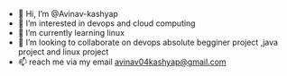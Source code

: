 - 👋 Hi, I’m @Avinav-kashyap
- 👀 I’m interested in devops and cloud computing
- 🌱 I’m currently learning linux
- 💞️ I’m looking to collaborate on devops absolute begginer project ,java project and linux project
- 📫 reach me via my email avinav04kashyap@gmail.com

<!---
Avinav-kashyap/Avinav-kashyap is a ✨ special ✨ repository because its `README.md` (this file) appears on your GitHub profile.
You can click the Preview link to take a look at your changes.
--->

